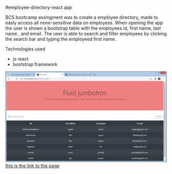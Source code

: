 #employee-directory-react app

BCS bootcamp assingment was to create a employee directory, made to easly access all none-sensitive data on employess. When opening the app the user is shown a bootstrap table with the  employees id, first name, last name , and email. The user is able to search and filter  employees by clicking the search bar and typing the  employeed first name. 

Technologies used
<ul>
<li>js react</li>
<li>bootstrap framework</li>
</ul>

![screenshot](./assets/images/uno.png)
[this is the link to the page](https://wilmer88.github.io/directory-react/)
